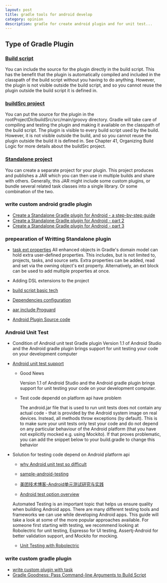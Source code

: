 ```yaml
---
layout: post
title: gradle tools for android develop
category: opinion
description: gradle for create android plugin and for unit test...
---
```


## Type of Gradle Plugin
### [Build script](https://github.com/adavis/caster-io-samples/tree/master/GradlePluginBasics)
You can include the source for the plugin directly in the build script. This has the benefit that the plugin is automatically compiled and included in the classpath of the build script without you having to do anything. However, the plugin is not visible outside the build script, and so you cannot reuse the plugin outside the build script it is defined in. 
### [buildSrc project](https://github.com/adavis/caster-io-samples/tree/master/GradlePluginIntermediate)
You can put the source for the plugin in the rootProjectDir/buildSrc/src/main/groovy directory. Gradle will take care of compiling and testing the plugin and making it available on the classpath of the build script. The plugin is visible to every build script used by the build. However, it is not visible outside the build, and so you cannot reuse the plugin outside the build it is defined in.
 See Chapter 41, Organizing Build Logic for more details about the buildSrc project.
### [Standalone project](https://github.com/adavis/caster-io-samples/tree/master/sample-plugin)
You can create a separate project for your plugin. This project produces and publishes a JAR which you can then use in multiple builds and share with others. Generally, this JAR might include some custom plugins, or bundle several related task classes into a single library. Or some combination of the two. 

### write custom android gradle plugin
* [Create a Standalone Gradle plugin for Android - a step-by-step guide ](https://afterecho.uk/blog/create-a-standalone-gradle-plugin-for-android-a-step-by-step-guide.html)
* [Create a Standalone Gradle plugin for Android - part 2 ](https://afterecho.uk/blog/create-a-standalone-gradle-plugin-for-android-part-2.html)
* [Create a Standalone Gradle plugin for Android - part 3 ](https://afterecho.uk/blog/create-a-standalone-gradle-plugin-for-android-part-3.html)


### prepearation of Writting Standalone plugin 
* [task ext properties](https://docs.gradle.org/current/userguide/writing_build_scripts.html#sec:extra_properties)
All enhanced objects in Gradle's domain model can hold extra user-defined properties. This includes, but is not limited to, projects, tasks, and source sets. Extra properties can be added, read and set via the owning object's ext property. Alternatively, an ext block can be used to add multiple properties at once. 

* Adding DSL extensions to the project
* [build script basic tech](https://docs.gradle.org/current/userguide/writing_build_scripts.html#Some%20Groovy%20basics)

* [Dependencies configuration](https://docs.gradle.org/current/userguide/dependency_management.html#sub:configurations)

* [aar include Proguard]()

* [Android Plugin Source code](https://android.googlesource.com/platform/tools/base/+/master)

### Android Unit Test
* Condition of Android unit test Gradle plugin
Version 1.1 of Android Studio and the Android gradle plugin brings support for unit testing your code on your development computer
* [Android unit test support](http://tools.android.com/tech-docs/unit-testing-support#)
  * Good News

    Version 1.1 of Android Studio and the Android gradle plugin brings support for unit testing your code on your development computer.

  * Test code dependd on platform api have problem

    The android.jar file that is used to run unit tests does not contain any actual code - that is provided by the Android system image on real devices. Instead, all methods throw exceptions (by default). This is to make sure your unit tests only test your code and do not depend on any particular behaviour of the Android platform (that you have not explicitly mocked e.g. using Mockito). If that proves problematic, you can add the snippet below to your build.gradle to change this behavior

* Solution for testing code depend on Android platform api
  * [why Android unit test so difficult](https://segmentfault.com/a/1190000002904944)
  * [sample-android-testing](https://github.com/adavis/sample-android-testing)

  * [美团技术博客-Android单元测试研究与实践](http://tech.meituan.com/Android_unit_test.html)
  * [Android test option overview](https://github.com/codepath/android_guides/wiki/Android-Testing-Options)

  Automated Testing is an important topic that helps us ensure quality when building Android apps. There are many different testing tools and frameworks we can use while developing Android apps. This guide will take a look at some of the more popular approaches available. For someone first starting with testing, we recommend looking at Robolectric for unit testing, Espresso for UI testing, Assertj-Android for better validation support, and Mockito for mocking.
  * [Unit Testing with Robolectric](https://github.com/codepath/android_guides/wiki/Unit-Testing-with-Robolectric)


### write custom gradle plugin
* [write custom plugin with task](https://www.javacodegeeks.com/2012/08/gradle-custom-plugin.html)
* [Gradle Goodness: Pass Command-line Arguments to Build Script](http://mrhaki.blogspot.com/2010/10/gradle-goodness-pass-command-line.html)  
